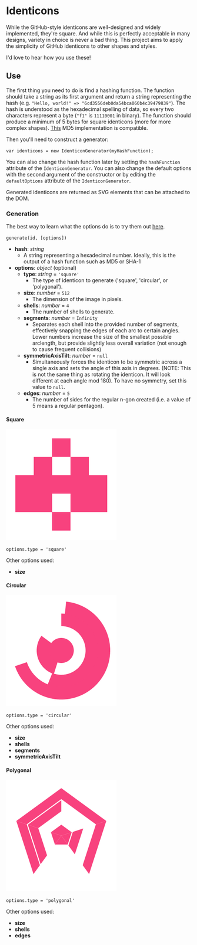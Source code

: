 # Identicons

While the GitHub-style identicons are well-designed and widely implemented, they're square. And while this is perfectly acceptable in many designs, variety in choice is never a bad thing. This project aims to apply the simplicity of GitHub identicons to other shapes and styles.

I'd love to hear how you use these!

## Use

The first thing you need to do is find a hashing function. The function should take a string as its first argument and return a string representing the hash (e.g. `"Hello, world!" => "6cd3556deb0da54bca060b4c39479839"`). The hash is understood as the hexadecimal spelling of data, so every two characters represent a byte (`"f1"` is `11110001` in binary). The function should produce a minimum of 5 bytes for square identicons (more for more complex shapes). [This](https://github.com/Zunawe/md5-js) MD5 implementation is compatible.

Then you'll need to construct a generator:

```
var identicons = new IdenticonGenerator(myHashFunction);
```

You can also change the hash function later by setting the `hashFunction` attribute of the `IdenticonGenerator`. You can also change the default options with the second argument of the constructor or by editing the `defaultOptions` attribute of the `IdenticonGenerator`.

Generated identicons are returned as SVG elements that can be attached to the DOM.

### Generation

The best way to learn what the options do is to try them out [here](https://zunawe.github.io/identicons/).

```
generate(id, [options])
```

* **hash**: *string*
  * A string representing a hexadecimal number. Ideally, this is the output of a hash function such as MD5 or SHA-1
* **options**: *object* (optional)
  * **type**: *string* = `'square'`
    * The type of identicon to generate ('square', 'circular', or 'polygonal').
  * **size**: *number* = `512`
    * The dimension of the image in pixels.
  * **shells**: *number* = `4`
    * The number of shells to generate.
  * **segments**: *number* = `Infinity`
    * Separates each shell into the provided number of segments, effectively snapping the edges of each arc to certain angles. Lower numbers increase the size of the smallest possible arclength, but provide slightly less overall variation (not enough to cause frequent collisions)
  * **symmetricAxisTilt**: *number* = `null`
    * Simultaneously forces the identicon to be symmetric across a single axis and sets the angle of this axis in degrees. (NOTE: This is not the same thing as rotating the identicon. It will look different at each angle mod 180). To have no symmetry, set this value to `null`.
  * **edges**: *number* = `5`
    * The number of sides for the regular n-gon created (i.e. a value of 5 means a regular pentagon).

#### Square

![Square Identicon Example](examples/boxy.png)

```
options.type = 'square'
```

Other options used:
* **size**

#### Circular

![Circular Identicon Example](examples/curvy.png)

```
options.type = 'circular'
```

Other options used:
* **size**
* **shells**
* **segments**
* **symmetricAxisTilt**


#### Polygonal

![Polygonal Identicon Example](examples/poly.png)

```
options.type = 'polygonal'
```

Other options used:
* **size**
* **shells**
* **edges**